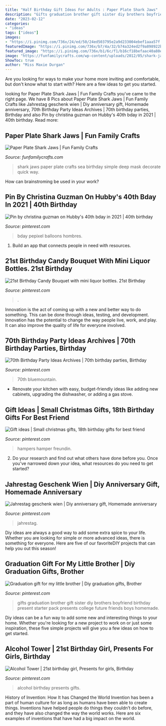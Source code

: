 ```yaml
---
title: "Half Birthday Gift Ideas For Adults : Paper Plate Shark Jaws"
description: "Gifts graduation brother gift sister diy brothers boyfriend birthday present starter pack presents college future friends boys homemade"
date: "2023-02-12"
categories:
- "ideas"
tags: ["ideas"]
images:
- "https://i.pinimg.com/736x/24/ed/50/24ed503795e2a9d233004ebef1aaa57f.jpg"
featuredImage: "https://i.pinimg.com/736x/b7/4a/32/b74a324ed2f9a898922b5e80cd6e2fc7.jpg"
featured_image: "https://i.pinimg.com/736x/b1/6c/f1/b16cf18befaac40a80ecc0fd2cec9270--gifts-for-my-brother-brother-present.jpg"
image: "https://funfamilycrafts.com/wp-content/uploads/2012/05/shark-jaws.jpg"
ShowToc: true
author: "Miss Maxie Durgan"
---
```



Are you looking for ways to make your home more inviting and comfortable, but don't know what to start with? Here are a few ideas to get you started. 

	

		
looking for Paper Plate Shark Jaws | Fun Family Crafts you've came to the right page. We have 8 Pics about Paper Plate Shark Jaws | Fun Family Crafts like Jahrestag geschenk wien | Diy anniversary gift, Homemade anniversary, 70th Birthday Party Ideas Archives | 70th birthday parties, Birthday and also Pin by christina guzman on Hubby&#039;s 40th bday in 2021 | 40th birthday. Read more:
		
    
## Paper Plate Shark Jaws | Fun Family Crafts

<img loading=lazy src="https://funfamilycrafts.com/wp-content/uploads/2012/05/shark-jaws.jpg" onerror="this.onerror=null;this.src='https://tse3.mm.bing.net/th?id=OIP.DNvvainOZUsT0xnGULg-jAAAAA&amp;pid=15.1';" alt="Paper Plate Shark Jaws | Fun Family Crafts">

_Source: funfamilycrafts.com_

>shark jaws paper plate crafts sea birthday simple deep mask decorate quick way. 

	

How can brainstroming be used in your work?
 

    
## Pin By Christina Guzman On Hubby&#039;s 40th Bday In 2021 | 40th Birthday

<img loading=lazy src="https://i.pinimg.com/736x/18/ac/d0/18acd0b933e9193c7561eba75d42d4b8.jpg" onerror="this.onerror=null;this.src='https://tse3.mm.bing.net/th?id=OIP.r3-W0Ze1dbaG2i99CUSRIgHaHS&amp;pid=15.1';" alt="Pin by christina guzman on Hubby&#039;s 40th bday in 2021 | 40th birthday">

_Source: pinterest.com_

>bday pepixel balloons hombres. 

	

1. Build an app that connects people in need with resources.

    
## 21st Birthday Candy Bouquet With Mini Liquor Bottles. 21st Birthday

<img loading=lazy src="https://i.pinimg.com/736x/46/b3/92/46b392993d6fa12c0a47ac919da79ee9.jpg" onerror="this.onerror=null;this.src='https://tse2.mm.bing.net/th?id=OIP.OKPiqi2QBz8LdtbFRf5yZAHaNK&amp;pid=15.1';" alt="21st Birthday Candy Bouquet with mini liquor bottles. 21st Birthday">

_Source: pinterest.com_

>. 

	

Innovation is the act of coming up with a new and better way to do something. This can be done through ideas, testing, and development. Innovation has the potential to change the way people live, work, and play. It can also improve the quality of life for everyone involved.

    
## 70th Birthday Party Ideas Archives | 70th Birthday Parties, Birthday

<img loading=lazy src="https://i.pinimg.com/736x/24/ed/50/24ed503795e2a9d233004ebef1aaa57f.jpg" onerror="this.onerror=null;this.src='https://tse2.mm.bing.net/th?id=OIP.4y_wGBvYz0zgHU1__IjUMwHaHJ&amp;pid=15.1';" alt="70th Birthday Party Ideas Archives | 70th birthday parties, Birthday">

_Source: pinterest.com_

>70th bluemountain. 

	

- Renovate your kitchen with easy, budget-friendly ideas like adding new cabinets, upgrading the dishwasher, or adding a gas stove.

    
## Gift Ideas | Small Christmas Gifts, 18th Birthday Gifts For Best Friend

<img loading=lazy src="https://i.pinimg.com/736x/b7/4a/32/b74a324ed2f9a898922b5e80cd6e2fc7.jpg" onerror="this.onerror=null;this.src='https://tse4.mm.bing.net/th?id=OIP.9sxD3iWElTuAW5Hv2ojIqwHaJ3&amp;pid=15.1';" alt="Gift ideas | Small christmas gifts, 18th birthday gifts for best friend">

_Source: pinterest.com_

>hampers hamper freundin. 

	

2. Do your research and find out what others have done before you. Once you've narrowed down your idea, what resources do you need to get started? 

    
## Jahrestag Geschenk Wien | Diy Anniversary Gift, Homemade Anniversary

<img loading=lazy src="https://i.pinimg.com/736x/a9/02/86/a902864a77530f7d9e756ace330f0b1c.jpg" onerror="this.onerror=null;this.src='https://tse1.mm.bing.net/th?id=OIP.I7ts9k-tdEzKrSUOFDrUcQHaJ4&amp;pid=15.1';" alt="Jahrestag geschenk wien | Diy anniversary gift, Homemade anniversary">

_Source: pinterest.com_

>jahrestag. 

	

Diy ideas are always a good way to add some extra spice to your life. Whether you are looking for simple or more advanced ideas, there is something for everyone. Here are five of our favoriteDIY projects that can help you out this season!

    
## Graduation Gift For My Little Brother | Diy Graduation Gifts, Brother

<img loading=lazy src="https://i.pinimg.com/736x/b1/6c/f1/b16cf18befaac40a80ecc0fd2cec9270--gifts-for-my-brother-brother-present.jpg" onerror="this.onerror=null;this.src='https://tse4.mm.bing.net/th?id=OIP.S43TN_jRXbOhjs-vBqyX7wHaNK&amp;pid=15.1';" alt="Graduation gift for my little brother | Diy graduation gifts, Brother">

_Source: pinterest.com_

>gifts graduation brother gift sister diy brothers boyfriend birthday present starter pack presents college future friends boys homemade. 

	

Diy ideas can be a fun way to add some new and interesting things to your home. Whether you're looking for a new project to work on or just some inspiration, these five simple projects will give you a few ideas on how to get started.

    
## Alcohol Tower | 21st Birthday Girl, Presents For Girls, Birthday

<img loading=lazy src="https://i.pinimg.com/736x/bd/04/b5/bd04b59eff34ea6901e3d7ce08008724.jpg" onerror="this.onerror=null;this.src='https://tse3.mm.bing.net/th?id=OIP.KGrW9-Xidw18IfzV-0PfzAHaNL&amp;pid=15.1';" alt="Alcohol Tower | 21st birthday girl, Presents for girls, Birthday">

_Source: pinterest.com_

>alcohol birthday presents gifts. 

	

History of Invention: How It has Changed the World
Invention has been a part of human culture for as long as humans have been able to create things. Inventions have helped people do things they couldn’t do before, and they have also changed the way the world works. Here are six examples of inventions that have had a big impact on the world.

